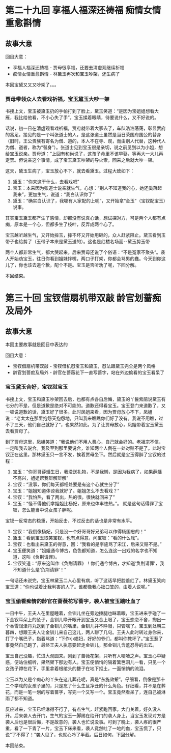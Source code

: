 # 第二十九回 享福人福深还祷福 痴情女情重愈斟情

## 故事大意

回目大意：

* 享福人福深还祷福 - 贾母很享福，还要去清虚观继续祈福
* 痴情女情重愈斟情 - 林黛玉再次和宝玉吵架，还生病了

本回宝黛又又又吵架了。。。

### 贾母带领众人去看戏祈福，宝玉黛玉大吵一架

书接上文，宝玉被黛玉扔的手帕打到了脸上，黛玉笑道：“是因为宝姐姐想看大雁，我比给他看，不小心失了手”。宝玉揉着眼睛，待要说什么，又不好说的。

话说，初一日在清虚观看戏祈福，贾府就带着大家去了，车队浩浩荡荡，彰显贾府的富足。接见的是一个叫张道士的人，是这张道士虽然是当日荣国府国公的替身（旧时，王公贵族有寄名为僧、道的，本人不在寺、观，而由别人代替，这种代人为僧、道者，称为“替身”）。张道士见到宝玉很是亲切，说之前见到以为小姐，想给宝玉说亲。贾母道：“上回有和尚说了，这孩子命里不该早娶，等再大一大儿再定罢。但说亲这个事情，成了宝玉黛玉吵架的导火索，回来之后就大吵一架。

这天，黛玉生病了，宝玉放心不下，就去看黛玉。过程大致如下：

1. 黛玉：“你来这干什么，去看戏吧”
2. 宝玉：本来因为张道士说亲就生气，心想：“别人不知道我的心，她还奚落起我来”，更加生气，说道：“我白认识你了”
3. 黛玉：“确实白认识了，我哪有人家配的上呢”，又开始拿“金玉”（宝钗配宝玉）说事。

其实宝玉黛玉都产生了感情，却都没有说真心话，想试探对方，可是两个人都有点痴，原本是一个心，但都多生了枝叶，反弄成两个心了。

宝玉越听越生气，又开始摔玉，摔不坏又开始用砸的，众人赶紧阻止。黛玉看到玉带子也给剪了（玉带子本来是黛玉送的）。这也是红楼名场面--黛玉剪玉带

两个人都非常生气，都大哭起来。后来贾母还说了个俗语：“不是冤家不聚头”。袭人开始劝宝玉，往日你看到姐妹拌嘴，两口子打架，你都会骂男的蠢。今天到你这儿了，你也该去道个歉，配个不是。宝玉是否听劝了呢，下回分解。

本回结束。


# 第三十回 宝钗借扇机带双敲 龄官划蔷痴及局外

## 故事大意

本回主要故事就是回目中表达的

回目大意：

* 宝钗借扇机带双敲 - 宝钗借机怼宝玉和黛玉，怼法跟黛玉完全是两个风格
* 龄官划蔷痴及局外 - 龄官在蔷薇花下一直写蔷字，站在外边偷看的宝玉看呆了

### 宝玉黛玉合好，宝钗怼宝玉

书接上文，宝玉和黛玉吵架回去后，也都有点各自后悔，黛玉的丫鬟紫鹃说黛玉有七分的不是，但是道歉是绝对不可能的。道歉还得看宝玉。宝玉登门来道歉了，又一顿说道歉的话，黛玉好了很多。此时凤姐来看，因为贾母放心不下，凤姐说：“老太太在那里抱怨天抱怨地，只叫我来瞧瞧你们好了没有。我说不用瞧，过不了三天，他们自己就好了”，也果然如此。为了让贾母放心，凤姐带着宝玉黛玉去看贾母了。

到了贾母这里，凤姐笑道：“我说他们不用人费心，自己就会好的。老祖宗不信，一定叫我去说合。我及至到那里要说合，谁知两个人倒在一处对赔不是了。此时宝钗正在这里。那林黛玉只一言不发，挨着贾母坐下。然后就是宝玉得醉了宝钗的过程：

1. 宝玉：“你哥哥薛蟠生日，我没送礼物，不是我懒，是因为我病了，如果薛蟠不高兴，姐姐帮我辩解辩解”
2. 宝钗：“没事，你们每天都相处要是有这个心就生分了”
1. 宝玉：“姐姐知道体谅我就好了。姐姐怎么不去看戏？”
2. 宝钗：“我怕热，看了两出，热的很。很快就回来了”
1. 宝玉：“怪不得他们拿姐姐比杨妃，原来也体丰怯热。”。 就是这句话得罪了宝钗，怎么能当中说女孩子胖呢。

宝钗一反常态的稳重，开始反击，不过反击的话也是非常有水平。
1. 宝钗：“我倒像杨妃，只是没一个好哥哥好兄弟可以作得杨国忠的！”
2. 黛玉：看到宝玉取笑宝钗，也有点得意，问宝钗：“看的什么戏”。
3. 宝钗：也看出来黛玉的得意，回：“我看的是李逵骂了宋江，后来又赔不是。”
4. 宝玉便笑道：“姐姐通今博古，色色都知道，怎么连这一出戏的名字也不知道，这叫《负荆请罪》。
5. 宝钗笑道：“原来这叫作《负荆请罪》！你们通今博古，才知道‘负荆请罪’，我不知道什么是‘负荆请罪’！”

一句话还未说完，宝玉林黛玉二人心里有病，听了这话早把脸羞红了。林黛玉笑向宝玉道：“你也试着比我利害的人了。谁都像我心拙口笨的，由着人说呢。”


### 宝玉偷看痴情的龄官在蔷薇花写蔷字，袭人被宝玉踹吐血了

一日中午，王夫人在里屋睡着，金钏儿坐在旁边捶腿也眯着眼，宝玉进来手碰了一下金钗耳朵上的坠子，金钏儿睁开眼开到宝玉又合上眼了，宝玉恋恋不舍，掏出一个香雪润津丹丸送到了金钏儿的嘴里，金钏儿并不睁眼，只管噙了。宝玉到处朝三暮四，想跟王夫人让金钏儿来自己这儿，两人聊了几句。王夫人此时转过身你来，打了个嘴巴子，指着骂道：“下作小娼妇，好好的爷们，都叫你教坏了。”宝玉惹了事竟然自己跑了，最终王夫人执意要赶走金钏儿，那金钏儿含羞忍辱的出去。

宝玉自己没趣，忙进大观园来。刚到了蔷薇花架，只听有人哽噎之声。宝玉心中疑惑，便站住细听，果然架下那边有人。宝玉便悄悄的隔着篱笆洞儿一看，只见一个女孩子蹲在花下，手里拿着根绾头的簪子在地下抠土，一面悄悄的流泪。

宝玉以为又是个痴心的丫头在这儿葬花呢，真是“东施效颦”。仔细看，倒像是那十二个学戏的女孩子里的，只是忘了什么生旦净丑的什么角色。仔细看，并不是在葬花，而是一笔一划的写着蔷字，写完一个又写一个。宝玉竟然看呆了，连自己被淋雨了都不知道。

反应过来，宝玉已经淋得不行了，有点生气，赶紧跑回家。大门关着，好久没人开。后来袭人去开门，生气的宝玉一脚踢在给开门的袭人身上，当宝玉发现对方是袭人后也是很后悔，不是故意的，袭人也忙说没事。可到了晚上，袭人疼的很严重，看了一下青了一片，宝玉下床来看，袭人竟然吐了一地的血，宝玉慌了，只说“了不得了！”袭人见了，也就心冷了半截。后日如何，下回分解。

本回结束。
